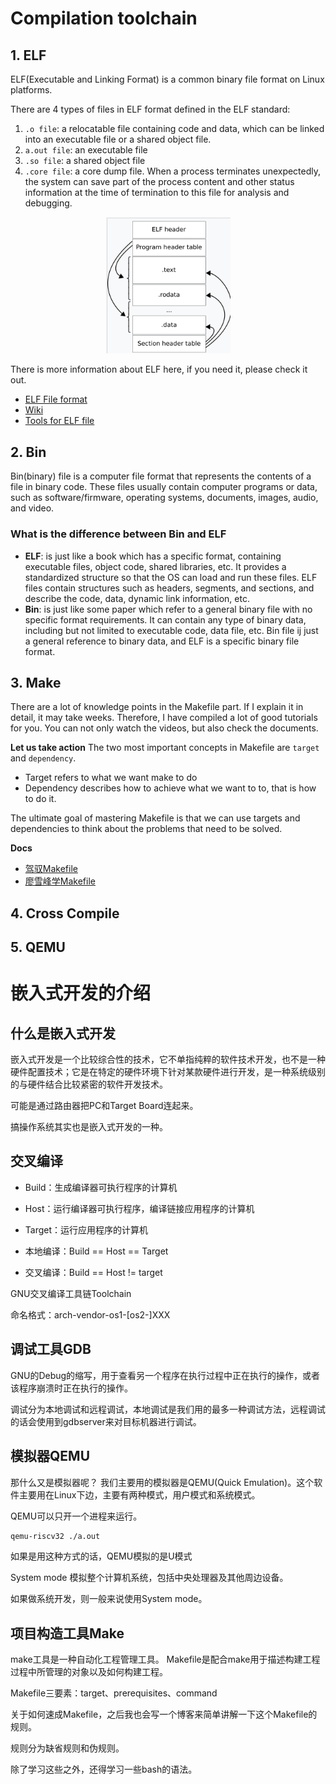 # Compilation toolchain
## 1. ELF
ELF(Executable and Linking Format) is a common binary file format on Linux platforms.

There are 4 types of files in ELF format defined in the ELF standard:
1. `.o file`: a relocatable file containing code and data, which can be linked into an executable file or a shared object file.
2. `a.out file`: an executable file
3. `.so file`: a shared object file
4. `.core file`: a core dump file. When a process terminates unexpectedly, the system can save part of the process content and other status information at the time of termination to this file for analysis and debugging. 

<p align="center">
  <img src="./image/image2_1.png" alt="alt text" width="200" />
</p>



There is more information about ELF here, if you need it, please check it out.
- [ELF File format](https://xinqiu.gitbooks.io/linux-inside-zh/content/Theory/linux-theory-2.html)
- [Wiki](https://en.wikipedia.org/wiki/Executable_and_Linkable_Format)
- [Tools for ELF file](https://www.gnu.org/software/binutils)


## 2. Bin
Bin(binary) file is a computer file format that represents the contents of a file in binary code. These files usually contain computer programs or data, such as software/firmware, operating systems, documents, images, audio, and video.


### **What is the difference between Bin and ELF**
- **ELF**: is just like a book which has a specific format, containing executable files, object code, shared libraries, etc. It provides a standardized structure so that the OS can load and run these files. ELF files contain structures such as headers, segments, and sections, and describe the code, data, dynamic link information, etc. 
- **Bin**: is just like some paper which refer to a general binary file with no specific format requirements. It can contain any type of binary data, including but not limited to executable code, data file, etc. Bin file ij just a general reference to binary data, and ELF is a specific binary file format. 

## 3. Make
There are a lot of knowledge points in the Makefile part. If I explain it in detail, it may take weeks. Therefore, I have compiled a lot of good tutorials for you. You can not only watch the videos, but also check the documents.

**Let us take action**
The two most important concepts in Makefile are `target` and `dependency`.
- Target refers to what we want make to do
- Dependency describes how to achieve what we want to to, that is how to do it. 

The ultimate goal of mastering Makefile is that we can use targets and dependencies to think about the problems that need to be solved. 

**Docs**
- [驾驭Makefile](http://cicpi.ustc.edu.cn/indico/getFile.py/access?contribId=2&resId=0&materialId=slides&confId=839)
- [廖雪峰学Makefile](https://liaoxuefeng.com/books/makefile/introduction/)




## 4. Cross Compile




## 5. QEMU


# 嵌入式开发的介绍
## 什么是嵌入式开发
嵌入式开发是一个比较综合性的技术，它不单指纯粹的软件技术开发，也不是一种硬件配置技术；它是在特定的硬件环境下针对某款硬件进行开发，是一种系统级别的与硬件结合比较紧密的软件开发技术。

可能是通过路由器把PC和Target Board连起来。

搞操作系统其实也是嵌入式开发的一种。


## 交叉编译
- Build：生成编译器可执行程序的计算机
- Host：运行编译器可执行程序，编译链接应用程序的计算机
- Target：运行应用程序的计算机


- 本地编译：Build == Host == Target
- 交叉编译：Build == Host != target

GNU交叉编译工具链Toolchain

命名格式：arch-vendor-os1-[os2-]XXX 

## 调试工具GDB
GNU的Debug的缩写，用于查看另一个程序在执行过程中正在执行的操作，或者该程序崩溃时正在执行的操作。

调试分为本地调试和远程调试，本地调试是我们用的最多一种调试方法，远程调试的话会使用到gdbserver来对目标机器进行调试。



## 模拟器QEMU
那什么又是模拟器呢？
我们主要用的模拟器是QEMU(Quick Emulation)。这个软件主要用在Linux下边，主要有两种模式，用户模式和系统模式。


QEMU可以只开一个进程来运行。
```bash
qemu-riscv32 ./a.out
```
如果是用这种方式的话，QEMU模拟的是U模式

System mode 模拟整个计算机系统，包括中央处理器及其他周边设备。

如果做系统开发，则一般来说使用System mode。


## 项目构造工具Make
make工具是一种自动化工程管理工具。
Makefile是配合make用于描述构建工程过程中所管理的对象以及如何构建工程。

Makefile三要素：target、prerequisites、command

关于如何速成Makefile，之后我也会写一个博客来简单讲解一下这个Makefile的规则。

规则分为缺省规则和伪规则。



除了学习这些之外，还得学习一些bash的语法。